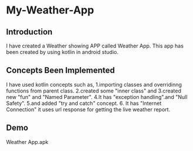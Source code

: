 # My-Weather-App
## Introduction
I have created a Weather showing APP called Weather App.
This app has been created by using kotlin in android studio.

## Concepts Been Implemented
I have used kotlin concepts such as, 
            1.importing classes and overridinng functions from parent class.
            2.created some "inner class" and 3.created new "fun" and "Named Parameter". 
            4.It has "exception handling".and "Null Safety". 
            5.and added "try and catch" concept.
            6. It has "Internet Connection" it uses url response for getting the live weather report.

## Demo
Weather App.apk
